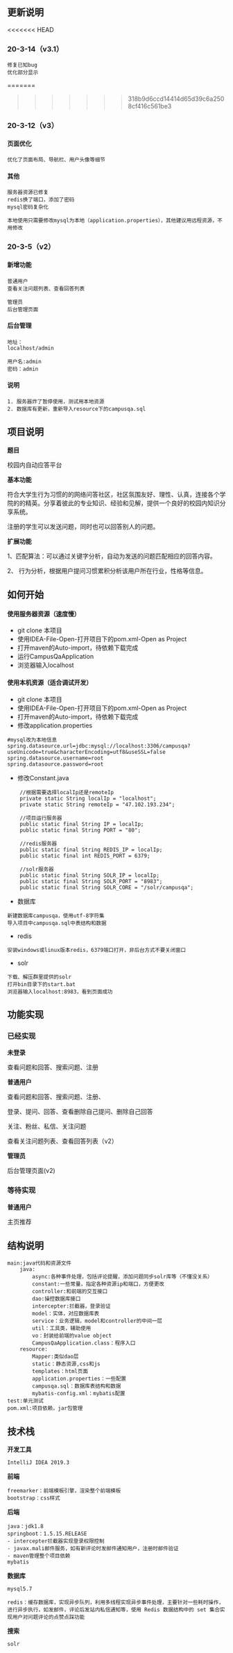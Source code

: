 

















## 更新说明

<<<<<<< HEAD
### 20-3-14（v3.1）

```
修复已知bug
优化部分显示
```

=======
>>>>>>> 318b9d6ccd14414d65d39c6a2508cf416c561be3
### 20-3-12（v3）

#### 页面优化

```
优化了页面布局、导航栏、用户头像等细节
```

#### 其他

```
服务器资源已修复
redis换了端口，添加了密码
mysql密码复杂化

本地使用只需要修改mysql为本地（application.properties），其他建议用远程资源，不用修改
```



### 20-3-5（v2）

#### 新增功能

```
普通用户
查看关注问题列表、查看回答列表

管理员
后台管理页面
```

#### 后台管理

```
地址：
localhost/admin

用户名:admin
密码：admin
```

#### 说明

```
1. 服务器炸了暂停使用，测试用本地资源
2. 数据库有更新，重新导入resource下的campusqa.sql
```



## 项目说明

**题目**

校园内自动应答平台

**基本功能**

符合大学生行为习惯的的网络问答社区，社区氛围友好、理性、认真，连接各个学院的的精英。分享着彼此的专业知识、经验和见解，提供一个良好的校园内知识分享系统。

注册的学生可以发送问题，同时也可以回答别人的问题。

**扩展功能**

1、匹配算法：可以通过关键字分析，自动为发送的问题匹配相应的回答内容。

2、 行为分析，根据用户提问习惯累积分析该用户所在行业，性格等信息。

## 如何开始

#### 使用服务器资源（速度慢）

- git clone 本项目
- 使用IDEA-File-Open-打开项目下的pom.xml-Open as Project
- 打开maven的Auto-import，待依赖下载完成
- 运行CampusQaApplication
- 浏览器输入localhost

#### 使用本机资源（适合调试开发）

- git clone 本项目
- 使用IDEA-File-Open-打开项目下的pom.xml-Open as Project
- 打开maven的Auto-import，待依赖下载完成
- 修改application.properties

```
#mysql改为本地信息
spring.datasource.url=jdbc:mysql://localhost:3306/campusqa?useUnicode=true&characterEncoding=utf8&useSSL=false
spring.datasource.username=root
spring.datasource.password=root
```

- 修改Constant.java

```
    //根据需要选择localIp还是remoteIp
    private static String localIp = "localhost";
    private static String remoteIp = "47.102.193.234";

    //项目运行服务器
    public static final String IP = localIp;
    public static final String PORT = "80";

    //redis服务器
    public static final String REDIS_IP = localIp;
    public static final int REDIS_PORT = 6379;

    //solr服务器
    public static final String SOLR_IP = localIp;
    public static final String SOLR_PORT = "8983";
    public static final String SOLR_CORE = "/solr/campusqa";
```

- 数据库

```
新建数据库campusqa，使用utf-8字符集
导入项目中campusqa.sql中表结构和数据
```

- redis

```
安装windows或linux版本redis，6379端口打开，非后台方式不要关闭窗口
```

- solr

```
下载、解压群里提供的solr
打开bin目录下的start.bat
浏览器输入localhost:8983，看到页面成功
```

## 功能实现

### **已经实现**

**未登录**

查看问题和回答、搜索问题、注册

**普通用户**

查看问题和回答、搜索问题、注册、

登录、提问、回答、查看删除自己提问、删除自己回答

关注、粉丝、私信、关注问题

查看关注问题列表、查看回答列表（v2）

**管理员**

后台管理页面(v2)

### **等待实现**

**普通用户**

主页推荐

## 结构说明

```
main:java代码和资源文件
	java:
		async:各种事件处理，包括评论提醒，添加问题同步solr库等（不懂没关系）
		constant:一些常量，指定各种资源ip和端口，方便更改
		controller:和前端的交互接口
		dao:操控数据库接口
		intercepter:拦截器，登录验证
		model：实体，对应数据库表
		service：业务逻辑，model和controller的中间一层
		util：工具类，辅助使用
		vo：封装给前端的value object
		CampusQaApplication.class：程序入口
	resource:
		Mapper:类似dao层
		static：静态资源,css和js
		templates：html页面
		application.properties：一些配置
		campusqa.sql：数据库表结构和数据
		mybatis-config.xml：mybatis配置
test:单元测试
pom.xml:项目依赖，jar包管理
```



## **技术栈**

**开发工具**

```
IntelliJ IDEA 2019.3
```

**前端**

```
freemarker：前端模板引擎，渲染整个前端模板
bootstrap：css样式
```

**后端**

```
java：jdk1.8
springboot：1.5.15.RELEASE
- intercepter拦截器实现登录权限控制
- javax.mali邮件服务，如有新评论时发邮件通知用户，注册时邮件验证
- maven管理整个项目依赖
mybatis
```

**数据库**

```
mysql5.7

redis：缓存数据库，实现异步队列，利用多线程实现异步事件处理，主要针对一些耗时操作，进行异步执行，如发邮件，评论后发站内私信通知等，使用 Redis 数据结构中的 set 集合实现用户对问题评论的点赞点踩功能
```

**搜索**

```
solr
```









